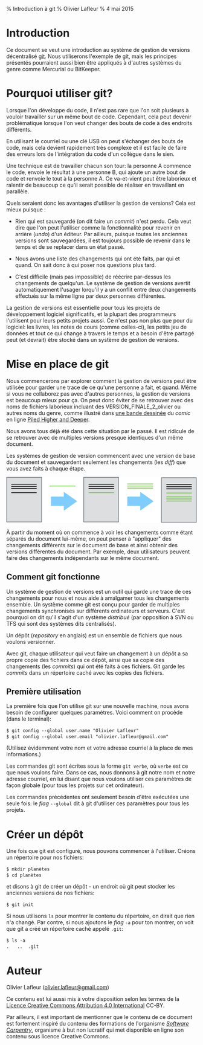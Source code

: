 % Introduction à git
% Olivier Lafleur
% 4 mai 2015

Introduction
========

Ce document se veut une introduction au système de gestion de versions 
décentralisé [git]. Nous utiliserons l'exemple de git, mais les principes 
présentés pourraient aussi bien être appliqués à d'autres systèmes du 
genre comme Mercurial ou BitKeeper.

Pourquoi utiliser git?
===========
Lorsque l'on développe du code, il n'est pas rare que l'on soit plusieurs à 
vouloir travailler sur un même bout de code. Cependant, cela peut devenir 
problématique lorsque l'on veut changer des bouts de code à des endroits 
différents.

En utilisant le courriel ou une clé USB on peut s'échanger des bouts de code, 
mais cela devient rapidement très complexe et il est facile de faire des erreurs 
lors de l'intégration du code d'un collègue dans le sien.

Une technique est de travailler chacun son tour: la personne A commence le code, 
envoie le résultat à une personne B, qui ajoute un autre bout de code et renvoie 
le tout à la personne A. Ce va-et-vient peut être laborieux et ralentir de beaucoup 
ce qu'il serait possible de réaliser en travaillant en parallèle.

Quels seraient donc les avantages d'utiliser la gestion de versions? Cela est mieux 
puisque :

- Rien qui est sauvegardé (on dit faire un *commit*) n'est perdu. Cela veut dire que 
l'on peut l'utiliser comme la fonctionnalité pour revenir en arrière (*undo*) d'un éditeur. 
Par ailleurs, puisque toutes les anciennes versions sont sauvegardées, il est toujours 
possible de revenir dans le temps et de se replacer dans un état passé.

- Nous avons une liste des changements qui ont été faits, par qui et quand. On sait donc 
à qui poser nos questions plus tard.

- C'est difficile (mais pas impossible) de réécrire par-dessus les changements de quelqu'un. 
Le système de gestion de versions avertit automatiquement l'usager lorqu'il y a un conflit 
entre deux changements effectués sur la même ligne par deux personnes différentes.

La gestion de versions est essentielle pour tous les projets de développement logiciel significatifs, 
et la plupart des programmeurs l'utilisent pour leurs petits projets aussi. Ce n'est pas non 
plus que pour du logiciel: les livres, les notes de cours (comme celles-ci), les petits jeu de données 
et tout ce qui change à travers le temps et a besoin d'être partagé peut (et devrait) être stocké dans 
un système de gestion de versions.

Mise en place de git
====================
Nous commencerons par explorer comment la gestion de versions peut être utilisée pour garder une 
trace de ce qu'une personne a fait, et quand. Même si vous ne collaborez pas avec d'autres 
personnes, la gestion de versions est beaucoup mieux pour ça. On peut donc éviter de se retrouver 
avec des noms de fichiers laborieux incluant des VERSION_FINALE_2_olivier ou autres noms du genre, 
comme illustré dans [une bande dessinée] du *comic* en ligne [Piled Higher and Deeper].

Nous avons tous déjà été dans cette situation par le passé. Il est ridicule de se retrouver avec 
de multiples versions presque identiques d'un même document.

Les systèmes de gestion de version commencent avec une version de base du document et sauvegardent 
seulement les changements (les *diff*) que vous avez faits à chaque étape.

![Le document de base et ses changements](seq.png)

À partir du moment où on commence à voir les changements comme étant séparés du document lui-même, 
on peut penser à "appliquer" des changements différents sur le document de base et ainsi obtenir 
des versions différentes du document. Par exemple, deux utilisateurs peuvent faire des changements 
indépendants sur le même document.

Comment git fonctionne
----------------------
Un système de gestion de versions est un outil qui garde une trace de ces changements pour nous et 
nous aide à amalgamer tous les changements ensemble. Un système comme git est conçu pour garder 
de multiples changements synchronisés sur différents ordinateurs et serveurs. C'est pourquoi on 
dit qu'il s'agit d'un système *distribué* (par opposition à SVN ou TFS qui sont des systèmes dits 
centralisés).

Un dépôt (*repository* en anglais) est un ensemble de fichiers que nous voulons versionner.

Avec git, chaque utilisateur qui veut faire un changement à un dépôt a sa propre copie des fichiers 
dans ce dépôt, ainsi que sa copie des changements (les *commits*) qui ont été faits à ces fichiers. 
Git garde les *commits* dans un répertoire caché avec les copies des fichiers.

Première utilisation
--------------------
La première fois que l'on utilise git sur une nouvelle machine, nous avons besoin de configurer 
quelques paramètres. Voici comment on procède (dans le terminal):

    $ git config --global user.name "Olivier Lafleur"
    $ git config --global user.email "olivier.lafleur@gmail.com"

(Utilisez évidemment votre nom et votre adresse courriel à la place de mes informations.)

Les commandes git sont écrites sous la forme `git verbe`, où `verbe` est ce que nous voulons faire. 
Dans ce cas, nous donnons à git notre nom et notre adresse courriel, en lui disant que nous voulons 
utiliser ces paramètres de façon globale (pour tous les projets sur cet ordinateur).

Les commandes précédentes ont seulement besoin d'être exécutées une seule fois: le *flag* `--global` 
dit à git d'utiliser ces paramètres pour tous les projets.

Créer un dépôt
==============
Une fois que git est configuré, nous pouvons commencer à l'utiliser. Créons un répertoire 
pour nos fichiers:

    $ mkdir planètes
	$ cd planètes

et disons à git de créer un dépôt - un endroit où git peut stocker les anciennes versions de nos 
fichiers:

    $ git init

Si nous utilisons `ls` pour montrer le contenu du répertoire, on dirait que rien n'a changé. Par 
contre, si nous ajoutons le *flag* `-a` pour ton montrer, on voit que git a créé un répertoire 
caché appelé `.git`:

    $ ls -a
	.   ..  .git


Auteur
=======

Olivier Lafleur ([olivier.lafleur@gmail.com])

Ce contenu est lui aussi mis à votre disposition selon les termes de la 
[Licence Creative Commons Attribution 4.0 International] CC-BY.

Par ailleurs, il est important de mentionner que le contenu de ce document 
est fortement inspiré du contenu des formations de l'organisme *[Software 
Carpentry]*, organisme à but non lucratif qui met disponible en ligne son 
contenu sous licence Creative Commons.

[git]: http://git-scm.com
[Licence Creative Commons Attribution 4.0 International]: http://creativecommons.org/licenses/by/4.0/
[Software Carpentry]: http://software-carpentry.org
[olivier.lafleur@gmail.com]: mailto:olivier.lafleur@gmail.com
[une bande dessinée]: http://www.phdcomics.com/comics/archive.php?comicid=1531
[Piled Higher and Deeper]: http://phdcomics.com